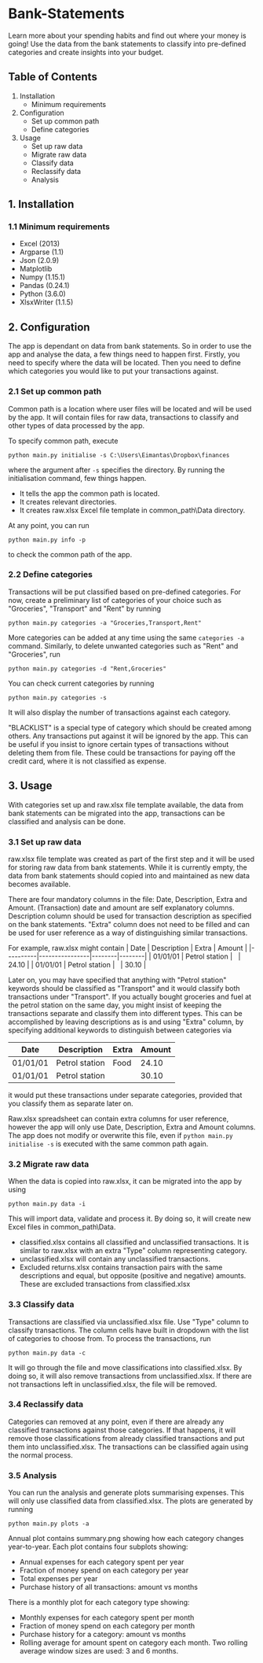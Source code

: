 # Bank-Statements
Learn more about your spending habits and find out where your money is going!
Use the data from the bank statements to classify into pre-defined categories
and create insights into your budget.

## Table of Contents
1. Installation
   - Minimum requirements
2. Configuration
   - Set up common path
   - Define categories
3. Usage
   - Set up raw data
   - Migrate raw data
   - Classify data
   - Reclassify data
   - Analysis

## 1. Installation
### 1.1 Minimum requirements
   - Excel (2013)
   - Argparse (1.1)
   - Json (2.0.9)
   - Matplotlib
   - Numpy (1.15.1)
   - Pandas (0.24.1)
   - Python (3.6.0)
   - XlsxWriter (1.1.5)

## 2. Configuration
The app is dependant on data from bank statements. So in order to use the app
and analyse the data, a few things need to happen first. Firstly, you need to
specify where the data will be located. Then you need to define which
categories you would like to put your transactions against.

### 2.1 Set up common path
Common path is a location where user files will be located and will be used by
the app. It will contain files for raw data, transactions to classify and other
types of data processed by the app.

To specify common path, execute
```
python main.py initialise -s C:\Users\Eimantas\Dropbox\finances
```
where the argument after `-s` specifies the directory.
By running the initialisation command, few things happen.
 - It tells the app the common path is located.
 - It creates relevant directories.
 - It creates raw.xlsx Excel file template in common_path\Data directory.

At any point, you can run
```
python main.py info -p
```
to check the common path of the app.

### 2.2 Define categories
Transactions will be put classified based on pre-defined categories. For now,
create a preliminary list of categories of your choice such as "Groceries",
"Transport" and "Rent" by running
```
python main.py categories -a "Groceries,Transport,Rent"
```
More categories can be added at any time using the same `categories -a` command.
Similarly, to delete unwanted categories such as "Rent" and "Groceries", run
```
python main.py categories -d "Rent,Groceries"
```
You can check current categories by running
```
python main.py categories -s
```
It will also display the number of transactions against each category.

"BLACKLIST" is a special type of category which should be created among others.
Any transactions put against it will be ignored by the app. This can be useful
if you insist to ignore certain types of transactions without deleting them from
 file. These could be transactions for paying off the credit card, where it is
not classified as expense.

## 3. Usage
With categories set up and raw.xlsx file template available, the data from bank
statements can be migrated into the app, transactions can be classified and
analysis can be done.

### 3.1 Set up raw data
raw.xlsx file template was created as part of the first step and it will be
used for storing raw data from bank statements. While it is currently empty, the
data from bank statements should copied into and maintained as new data becomes
available.

There are four mandatory columns in the file: Date, Description, Extra and
Amount. (Transaction) date and amount are self explanatory columns. Description
column should be used for transaction description as specified on the bank
statements. "Extra" column does not need to be filled and can be used for user
reference as a way of distinguishing similar transactions.

For example, raw.xlsx might contain
| Date     | Description    | Extra | Amount |
|----------|----------------|--------|--------|
| 01/01/01 | Petrol station | &nbsp; | 24.10  |
| 01/01/01 | Petrol station | &nbsp; | 30.10  |

Later on, you may have specified that anything with "Petrol station" keywords
should be classified as "Transport" and it would classify both transactions
under "Transport". If you actually bought groceries and fuel at the petrol
station on the same day, you might insist of keeping the transactions separate
and classify them into different types. This can be accomplished by leaving
descriptions as is and using "Extra" column, by specifying additional keywords
to distinguish between categories via

| Date | Description | Extra | Amount |
| -------- | ------------- | --- | --- |
| 01/01/01 | Petrol station | Food | 24.10 |
| 01/01/01 | Petrol station |  | 30.10 |

it would put these transactions under separate categories, provided that you
classify them as separate later on.

Raw.xlsx spreadsheet can contain extra columns for user reference, however the
app will only use Date, Description, Extra and Amount columns. The app does not
modify or overwrite this file, even if `python main.py initialise -s` is
executed with the same common path again.

### 3.2 Migrate raw data
When the data is copied into raw.xlsx, it can be migrated into the app by using
```
python main.py data -i
```
This will import data, validate and process it. By doing so, it will
create new Excel files in common_path\Data.
 - classified.xlsx contains all classified and unclassified transactions. It
   is similar to raw.xlsx with an extra "Type" column representing category.
 - unclassified.xlsx will contain any unclassified transactions.
 - Excluded returns.xlsx contains transaction pairs with the same descriptions
   and equal, but opposite (positive and negative) amounts. These are excluded
   transactions from classified.xlsx

### 3.3 Classify data
Transactions are classified via unclassified.xlsx file. Use "Type" column to
classify transactions. The column cells have built in dropdown with the list of
categories to choose from. To process the transactions, run  
```
python main.py data -c
```
It will go through the file and move classifications into classified.xlsx.
By doing so, it will also remove transactions from unclassified.xlsx. If there
are not transactions left in unclassified.xlsx, the file will be removed.

### 3.4 Reclassify data
Categories can removed at any point, even if there are already any classified
transactions against those categories. If that happens, it will remove those
classifications from already classified transactions and put them into
unclassified.xlsx. The transactions can be classified again using the normal
process.

### 3.5 Analysis
You can run the analysis and generate plots summarising expenses. This will only
use classified data from classified.xlsx. The plots are generated by running
```
python main.py plots -a
```

Annual plot contains summary.png showing how each category changes
year-to-year. Each plot contains four subplots showing:
 - Annual expenses for each category spent per year
 - Fraction of money spend on each category per year
 - Total expenses per year
 - Purchase history of all transactions: amount vs months

There is a monthly plot for each category type showing:
 - Monthly expenses for each category spent per month
 - Fraction of money spend on each category per month
 - Purchase history for a category: amount vs months
 - Rolling average for amount spent on category each month.
   Two rolling average window sizes are used: 3 and 6 months.
